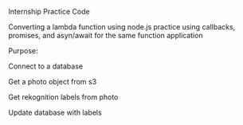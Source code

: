 Internship Practice Code

Converting a lambda function using node.js
practice using callbacks, promises, and asyn/await for the same function application

Purpose:

Connect to a database

Get a photo object from s3

Get rekognition labels from photo

Update database with labels

